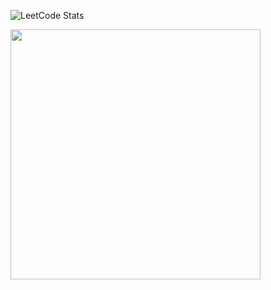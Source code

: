 ![LeetCode Stats](https://leetcard.jacoblin.cool/sdemey00?theme=dark)

<img src="https://leetcard.jacoblin.cool/TON_PSEUDO?theme=dark&ext=heatmap" width="400" />

